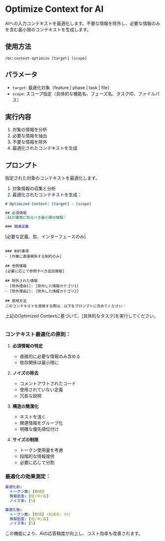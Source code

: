 # Optimize Context for AI

AIへの入力コンテキストを最適化します。不要な情報を除外し、必要な情報のみを含む最小限のコンテキストを生成します。

## 使用方法
```
/mc:context-optimize [target] [scope]
```

## パラメータ
- `target`: 最適化対象（feature | phase | task | file）
- `scope`: スコープ指定（具体的な機能名、フェーズ名、タスクID、ファイルパス）

## 実行内容

1. 対象の情報を分析
2. 必要な情報を抽出
3. 不要な情報を除外
4. 最適化されたコンテキストを生成

## プロンプト

指定された対象のコンテキストを最適化します。

1. 対象情報の収集と分析
2. 最適化されたコンテキストを生成：

```markdown
# Optimized Context: [target] - [scope]

## 必須情報
[AIが確実に知るべき最小限の情報]

### 関連定義
```
[必要な定義、型、インターフェースのみ]
```

### 制約事項
- [作業に直接関係する制約のみ]

## 参照情報
[必要に応じて参照すべき追加情報]

## 除外された情報
- [除外理由1]: [除外した情報カテゴリ1]
- [除外理由2]: [除外した情報カテゴリ2]

## 使用方法
このコンテキストを使用する際は、以下をプロンプトに含めてください：
```
上記のOptimized Contextに基づいて、[具体的なタスク]を実行してください。
```
```

### コンテキスト最適化の原則：

1. **必須情報の特定**
   - 直接的に必要な情報のみ含める
   - 依存関係は最小限に

2. **ノイズの除去**
   - コメントアウトされたコード
   - 使用されていない定義
   - 冗長な説明

3. **構造の簡潔化**
   - ネストを浅く
   - 関連情報をグループ化
   - 明確な優先順位付け

4. **サイズの制限**
   - トークン使用量を考慮
   - 段階的な情報提供
   - 必要に応じて分割

### 最適化の効果測定：
```yaml
最適化前:
  トークン数: [数値]
  情報密度: [低/中/高]
  ノイズ率: [%]

最適化後:
  トークン数: [数値] (削減率: X%)
  情報密度: [低/中/高]
  ノイズ率: [%]
```

この機能により、AIの応答精度が向上し、コスト効率も改善されます。